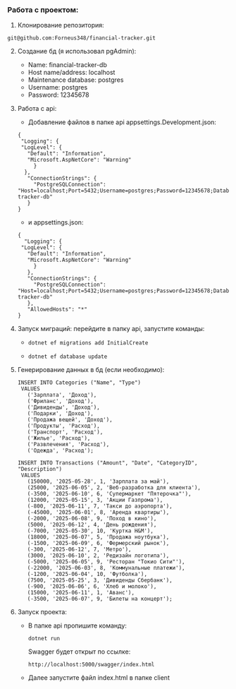 ### Работа с проектом:
1. Клонирование репозитория:
<pre class="language-bash"><code>git@github.com:Forneus348/financial-tracker.git</code></pre>
2. Создание бд (я использовал pgAdmin):
    - Name: financial-tracker-db
    - Host name/address: localhost
    - Maintenance database: postgres
    - Username: postgres
    - Password: 12345678
3. Работа с api:
    - Добавление файлов в папке api appsettings.Development.json:
   ```json5
   {
    "Logging": {
    "LogLevel": {
      "Default": "Information",
      "Microsoft.AspNetCore": "Warning"
        }
     },
      "ConnectionStrings": {
        "PostgreSQLConnection": "Host=localhost;Port=5432;Username=postgres;Password=12345678;Database=financial-tracker-db"
      }
   }

   ```
   - и appsettings.json:
   ```json5
   {
     "Logging": {
    "LogLevel": {
      "Default": "Information",
      "Microsoft.AspNetCore": "Warning"
        }
      },
      "ConnectionStrings": {
        "PostgreSQLConnection": "Host=localhost;Port=5432;Username=postgres;Password=12345678;Database=financial-tracker-db"
      },
      "AllowedHosts": "*"
   }
   ```
4. Запуск миграций:
  перейдите в папку api, запустите команды:
   - <pre class="language-bash"><code>dotnet ef migrations add InitialCreate</code></pre>
   - <pre class="language-bash"><code>dotnet ef database update</code></pre>
5. Генерирование данных в бд (если необходимо):
   <pre class="language-bash"><code>INSERT INTO Categories ("Name", "Type")
    VALUES 
      ('Зарплата', 'Доход'),
      ('Фриланс', 'Доход'),
      ('Дивиденды', 'Доход'),
      ('Подарки', 'Доход'),
      ('Продажа вещей', 'Доход'),
      ('Продукты', 'Расход'),
      ('Транспорт', 'Расход'),
      ('Жилье', 'Расход'),
      ('Развлечения', 'Расход'),
      ('Одежда', 'Расход');
   </code></pre>

   <pre class="language-bash"><code>INSERT INTO Transactions ("Amount", "Date", "CategoryID", "Description")
    VALUES
      (150000, '2025-05-28', 1, 'Зарплата за май'),
      (25000, '2025-06-05', 2, 'Веб-разработка для клиента'),
      (-3500, '2025-06-10', 6, 'Супермаркет "Пятерочка"'),
      (12000, '2025-05-15', 3, 'Акции Газпрома'),
      (-800, '2025-06-11', 7, 'Такси до аэропорта'),
      (-45000, '2025-06-01', 8, 'Аренда квартиры'),
      (-2000, '2025-06-08', 9, 'Поход в кино'),
      (5000, '2025-06-12', 4, 'День рождения'),
      (-7000, '2025-05-30', 10, 'Куртка H&M'),
      (18000, '2025-06-07', 5, 'Продажа ноутбука'),
      (-1500, '2025-06-09', 6, 'Фермерский рынок'),
      (-300, '2025-06-12', 7, 'Метро'),
      (3000, '2025-06-10', 2, 'Редизайн логотипа'),
      (-5000, '2025-06-05', 9, 'Ресторан "Токио Сити"'),
      (-22000, '2025-06-03', 8, 'Коммунальные платежи'),
      (-1200, '2025-06-04', 10, 'Футболка'),
      (7500, '2025-05-25', 3, 'Дивиденды Сбербанк'),
      (-900, '2025-06-06', 6, 'Хлеб и молоко'),
      (15000, '2025-06-11', 1, 'Аванс'),
      (-3500, '2025-06-07', 9, 'Билеты на концерт');
   </code></pre>
7. Запуск проекта:
   - В папке api пропишите команду: <pre class="language-bash"><code>dotnet run</code></pre>
   Swagger будет открыт по ссылке: <pre class="language-bash"><code>http://localhost:5000/swagger/index.html</code></pre>
   - Далее запустите файл index.html в папке client
